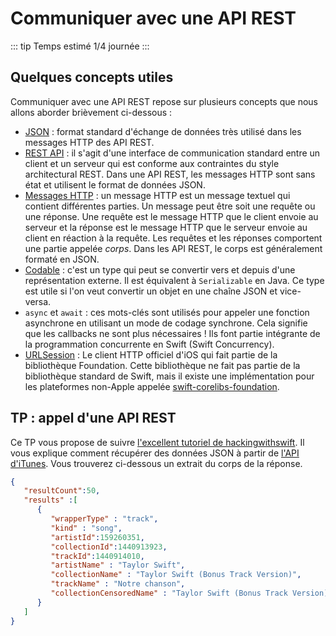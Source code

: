 # Communiquer avec une API REST

::: tip Temps estimé
1/4 journée
:::

## Quelques concepts utiles

Communiquer avec une API REST repose sur plusieurs concepts que nous allons aborder brièvement ci-dessous :

- [JSON](https://www.json.org/json-en.html) : format standard d'échange de données très utilisé dans les messages HTTP des API REST.
- [REST API](https://www.redhat.com/en/topics/api/what-is-a-rest-api) : il s'agit d'une interface de communication standard entre un client et un serveur qui est conforme aux contraintes du style architectural REST. Dans une API REST, les messages HTTP sont sans état et utilisent le format de données JSON.
- [Messages HTTP](https://developer.mozilla.org/en-US/docs/Web/HTTP/Messages) : un message HTTP est un message textuel qui contient différentes parties. Un message peut être soit une requête ou une réponse. Une requête est le message HTTP que le client envoie au serveur et la réponse est le message HTTP que le serveur envoie au client en réaction à la requête. Les requêtes et les réponses comportent une partie appelée *corps*. Dans les API REST, le corps est généralement formaté en JSON.
- [Codable](https://developer.apple.com/documentation/swift/codable) : c'est un type qui peut se convertir vers et depuis d'une représentation externe. Il est équivalent à `Serializable` en Java. Ce type est utile si l'on veut convertir un objet en une chaîne JSON et vice-versa.
- `async` et `await` : ces mots-clés sont utilisés pour appeler une fonction asynchrone en utilisant un mode de codage synchrone. Cela signifie que les callbacks ne sont plus nécessaires ! Ils font partie intégrante de la programmation concurrente en Swift (Swift Concurrency).
- [URLSession](https://developer.apple.com/documentation/foundation/urlsession) : Le client HTTP officiel d'iOS qui fait partie de la bibliothèque Foundation. Cette bibliothèque ne fait pas partie de la bibliothèque standard de Swift, mais il existe une implémentation pour les plateformes non-Apple appelée [swift-corelibs-foundation](https://github.com/apple/swift-corelibs-foundation).

## TP : appel d'une API REST

Ce TP vous propose de suivre [l'excellent tutoriel de hackingwithswift](https://www.hackingwithswift.com/books/ios-swiftui/sending-and-receiving-codable-data-with-urlsession-and-swiftui).
Il vous explique comment récupérer des données JSON à partir de [l'API d'iTunes](https://itunes.apple.com/search?term=taylor+swift&entity=song).
Vous trouverez ci-dessous un extrait du corps de la réponse.

```json
{
   "resultCount":50,
   "results" :[
      {
         "wrapperType" : "track",
         "kind" : "song",
         "artistId":159260351,
         "collectionId":1440913923,
         "trackId":1440914010,
         "artistName" : "Taylor Swift",
         "collectionName" : "Taylor Swift (Bonus Track Version)",
         "trackName" : "Notre chanson",
         "collectionCensoredName" : "Taylor Swift (Bonus Track Version)",
      }
   ]
}
```